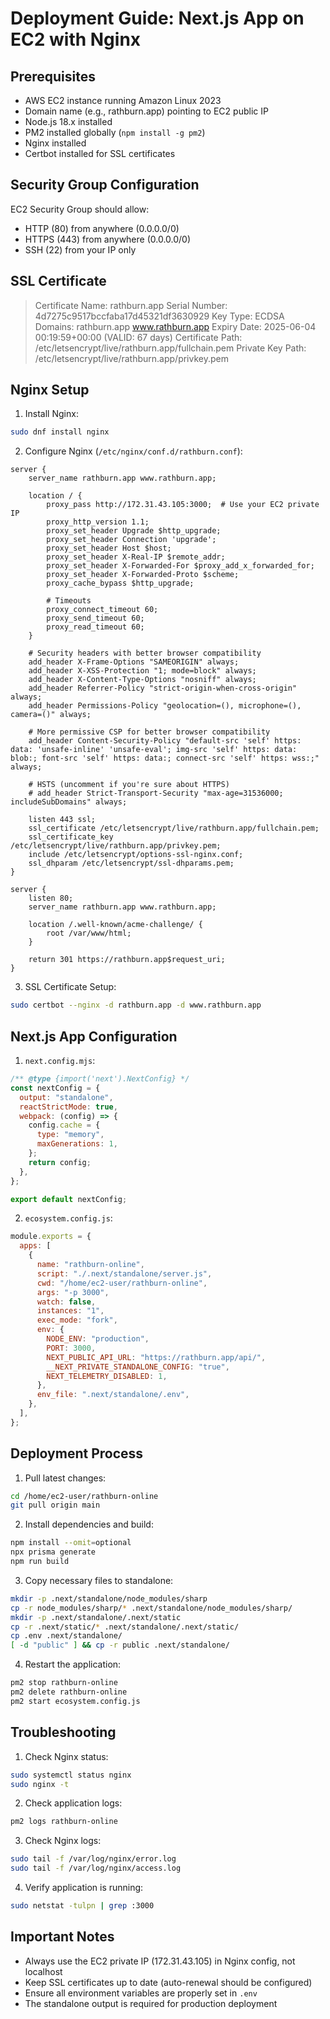 # Deployment Guide: Next.js App on EC2 with Nginx

## Prerequisites

- AWS EC2 instance running Amazon Linux 2023
- Domain name (e.g., rathburn.app) pointing to EC2 public IP
- Node.js 18.x installed
- PM2 installed globally (`npm install -g pm2`)
- Nginx installed
- Certbot installed for SSL certificates

## Security Group Configuration

EC2 Security Group should allow:

- HTTP (80) from anywhere (0.0.0.0/0)
- HTTPS (443) from anywhere (0.0.0.0/0)
- SSH (22) from your IP only

## SSL Certificate

> Certificate Name: rathburn.app
> Serial Number: 4d7275c9517bccfaba17d45321df3630929
> Key Type: ECDSA
> Domains: rathburn.app www.rathburn.app
> Expiry Date: 2025-06-04 00:19:59+00:00 (VALID: 67 days)
> Certificate Path: /etc/letsencrypt/live/rathburn.app/fullchain.pem
> Private Key Path: /etc/letsencrypt/live/rathburn.app/privkey.pem

## Nginx Setup

1. Install Nginx:

```bash
sudo dnf install nginx
```

2. Configure Nginx (`/etc/nginx/conf.d/rathburn.conf`):

```nginx
server {
    server_name rathburn.app www.rathburn.app;

    location / {
        proxy_pass http://172.31.43.105:3000;  # Use your EC2 private IP
        proxy_http_version 1.1;
        proxy_set_header Upgrade $http_upgrade;
        proxy_set_header Connection 'upgrade';
        proxy_set_header Host $host;
        proxy_set_header X-Real-IP $remote_addr;
        proxy_set_header X-Forwarded-For $proxy_add_x_forwarded_for;
        proxy_set_header X-Forwarded-Proto $scheme;
        proxy_cache_bypass $http_upgrade;

        # Timeouts
        proxy_connect_timeout 60;
        proxy_send_timeout 60;
        proxy_read_timeout 60;
    }

    # Security headers with better browser compatibility
    add_header X-Frame-Options "SAMEORIGIN" always;
    add_header X-XSS-Protection "1; mode=block" always;
    add_header X-Content-Type-Options "nosniff" always;
    add_header Referrer-Policy "strict-origin-when-cross-origin" always;
    add_header Permissions-Policy "geolocation=(), microphone=(), camera=()" always;

    # More permissive CSP for better browser compatibility
    add_header Content-Security-Policy "default-src 'self' https: data: 'unsafe-inline' 'unsafe-eval'; img-src 'self' https: data: blob:; font-src 'self' https: data:; connect-src 'self' https: wss:;" always;

    # HSTS (uncomment if you're sure about HTTPS)
    # add_header Strict-Transport-Security "max-age=31536000; includeSubDomains" always;

    listen 443 ssl;
    ssl_certificate /etc/letsencrypt/live/rathburn.app/fullchain.pem;
    ssl_certificate_key /etc/letsencrypt/live/rathburn.app/privkey.pem;
    include /etc/letsencrypt/options-ssl-nginx.conf;
    ssl_dhparam /etc/letsencrypt/ssl-dhparams.pem;
}

server {
    listen 80;
    server_name rathburn.app www.rathburn.app;

    location /.well-known/acme-challenge/ {
        root /var/www/html;
    }

    return 301 https://rathburn.app$request_uri;
}
```

3. SSL Certificate Setup:

```bash
sudo certbot --nginx -d rathburn.app -d www.rathburn.app
```

## Next.js App Configuration

1. `next.config.mjs`:

```javascript
/** @type {import('next').NextConfig} */
const nextConfig = {
  output: "standalone",
  reactStrictMode: true,
  webpack: (config) => {
    config.cache = {
      type: "memory",
      maxGenerations: 1,
    };
    return config;
  },
};

export default nextConfig;
```

2. `ecosystem.config.js`:

```javascript
module.exports = {
  apps: [
    {
      name: "rathburn-online",
      script: "./.next/standalone/server.js",
      cwd: "/home/ec2-user/rathburn-online",
      args: "-p 3000",
      watch: false,
      instances: "1",
      exec_mode: "fork",
      env: {
        NODE_ENV: "production",
        PORT: 3000,
        NEXT_PUBLIC_API_URL: "https://rathburn.app/api/",
        __NEXT_PRIVATE_STANDALONE_CONFIG: "true",
        NEXT_TELEMETRY_DISABLED: 1,
      },
      env_file: ".next/standalone/.env",
    },
  ],
};
```

## Deployment Process

1. Pull latest changes:

```bash
cd /home/ec2-user/rathburn-online
git pull origin main
```

2. Install dependencies and build:

```bash
npm install --omit=optional
npx prisma generate
npm run build
```

3. Copy necessary files to standalone:

```bash
mkdir -p .next/standalone/node_modules/sharp
cp -r node_modules/sharp/* .next/standalone/node_modules/sharp/
mkdir -p .next/standalone/.next/static
cp -r .next/static/* .next/standalone/.next/static/
cp .env .next/standalone/
[ -d "public" ] && cp -r public .next/standalone/
```

4. Restart the application:

```bash
pm2 stop rathburn-online
pm2 delete rathburn-online
pm2 start ecosystem.config.js
```

## Troubleshooting

1. Check Nginx status:

```bash
sudo systemctl status nginx
sudo nginx -t
```

2. Check application logs:

```bash
pm2 logs rathburn-online
```

3. Check Nginx logs:

```bash
sudo tail -f /var/log/nginx/error.log
sudo tail -f /var/log/nginx/access.log
```

4. Verify application is running:

```bash
sudo netstat -tulpn | grep :3000
```

## Important Notes

- Always use the EC2 private IP (172.31.43.105) in Nginx config, not localhost
- Keep SSL certificates up to date (auto-renewal should be configured)
- Ensure all environment variables are properly set in `.env`
- The standalone output is required for production deployment
